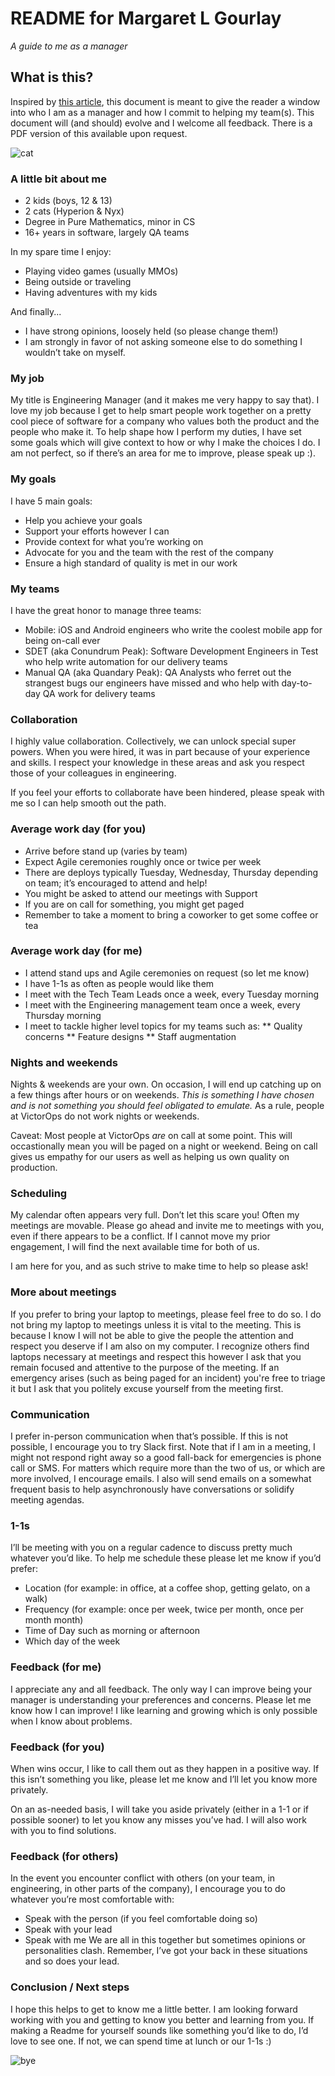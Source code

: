 # README for Margaret L Gourlay
_A guide to me as a manager_

## What is this? 
Inspired by [this article](https://hackernoon.com/12-manager-readmes-from-silicon-valleys-top-tech-companies-26588a660afe), this document is meant to give the reader a window into who I am as a manager and how I commit to helping my team(s). This document will (and should) evolve and I welcome all feedback. There is a PDF version of this available upon request.

![cat](http://orig02.deviantart.net/2a12/f/2013/280/8/c/jiji_pixel_art_by_sniffle27-d6pnstz.png)

### A little bit about me
* 2 kids (boys, 12 & 13)
* 2 cats (Hyperion & Nyx) 
* Degree in Pure Mathematics, minor in CS
* 16+ years in software, largely QA teams

In my spare time I enjoy:
* Playing video games (usually MMOs)
* Being outside or traveling
* Having adventures with my kids

And finally...
* I have strong opinions, loosely held (so please change them!)
* I am strongly in favor of not asking someone else to do something I wouldn’t take on myself. 

### My job
My title is Engineering Manager (and it makes me very happy to say that). I love my job because I get to help smart people work together on a pretty cool piece of software for a company who values both the product and the people who make it. To help shape how I perform my duties, I have set some goals which will give context to how or why I make the choices I do. I am not perfect, so if there’s an area for me to improve, please speak up :).

### My goals
I have 5 main goals:
* Help you achieve your goals
* Support your efforts however I can
* Provide context for what you’re working on
* Advocate for you and the team with the rest of the company
* Ensure a high standard of quality is met in our work

### My teams
I have the great honor to manage three teams:
* Mobile: iOS and Android engineers who write the coolest mobile app for being on-call ever
* SDET (aka Conundrum Peak): Software Development Engineers in Test who help write automation for our delivery teams
* Manual QA (aka Quandary Peak): QA Analysts who ferret out the strangest bugs our engineers have missed and who help with day-to-day QA work for delivery teams

### Collaboration
I highly value collaboration. Collectively, we can unlock special super powers.
When you were hired, it was in part because of your experience and skills. I respect your knowledge in these areas and ask you respect those of your colleagues in engineering.

If you feel your efforts to collaborate have been hindered, please speak with me so I can help smooth out the path.

### Average work day (for you)
* Arrive before stand up (varies by team)
* Expect Agile ceremonies roughly once or twice per week
* There are deploys typically Tuesday, Wednesday, Thursday depending on team; it’s encouraged to attend and help!
* You might be asked to attend our meetings with Support
* If you are on call for something, you might get paged
* Remember to take a moment to bring a coworker to get some coffee or tea

### Average work day (for me)
* I attend stand ups and Agile ceremonies on request (so let me know)
* I have 1-1s as often as people would like them 
* I meet with the Tech Team Leads once a week, every Tuesday morning
* I meet with the Engineering management team once a week, every Thursday morning
* I meet to tackle higher level topics for my teams such as:
** Quality concerns
** Feature designs
** Staff augmentation

### Nights and weekends
Nights & weekends are your own.  On occasion, I will end up catching up on a few things after hours or on weekends. _This is something I have chosen and is not something you should feel obligated to emulate._ As a rule, people at VictorOps do not work nights or weekends.

Caveat: Most people at VictorOps _are_ on call at some point. This will occastionally mean you will be paged on a night or weekend. Being on call gives us empathy for our users as well as helping us own quality on production. 

### Scheduling
My calendar often appears very full. Don’t let this scare you! Often my meetings are movable. Please go ahead and invite me to meetings with you, even if there appears to be a conflict.  If I cannot move my prior engagement, I will find the next available time for both of us.

I am here for you, and as such strive to make time to help so please ask!

### More about meetings
If you prefer to bring your laptop to meetings, please feel free to do so. I do not bring my laptop to meetings unless it is vital to the meeting. This is because I know I will not be able to give the people the attention and respect you deserve if I am also on my computer. I recognize others find laptops necessary at meetings and respect this however I ask that you remain focused and attentive to the purpose of the meeting. If an emergency arises (such as being paged for an incident) you're free to triage it but I ask that you politely excuse yourself from the meeting first.

### Communication
I prefer in-person communication when that’s possible. If this is not possible, I encourage you to try Slack first. Note that if I am in a meeting, I might not respond right away so a good fall-back for emergencies is phone call or SMS. 
For matters which require more than the two of us, or which are more involved, I encourage emails. I also will send emails on a somewhat frequent basis to help asynchronously have conversations or solidify meeting agendas. 

### 1-1s
I’ll be meeting with you on a regular cadence to discuss pretty much whatever you’d like. To help me schedule these please let me know if you’d prefer:
* Location (for example: in office, at a coffee shop, getting gelato, on a walk)
* Frequency (for example: once per week, twice per month, once per month month)
* Time of Day such as morning or afternoon
* Which day of the week

### Feedback (for me)
I appreciate any and all feedback. The only way I can improve being your manager is understanding your preferences and concerns. Please let me know how I can improve! I like learning and growing which is only possible when I know about problems.

### Feedback (for you)
When wins occur, I like to call them out as they happen in a positive way. If this isn’t something you like, please let me know and I’ll let you know more privately. 

On an as-needed basis, I will take you aside privately (either in a 1-1 or if possible sooner) to let you know any misses you’ve had. I will also work with you to find solutions.

### Feedback (for others) 
In the event you encounter conflict with others (on your team, in engineering, in other parts of the company), I encourage you to do whatever you’re most comfortable with:
* Speak with the person (if you feel comfortable doing so)
* Speak with your lead
* Speak with me
We are all in this together but sometimes opinions or personalities clash. Remember, I’ve got your back in these situations and so does your lead. 

### Conclusion / Next steps
I hope this helps to get to know me a little better. I am looking forward working with you and getting to know you better and learning from you. If making a Readme for yourself sounds like something you’d like to do, I’d love to see one. If not, we can spend time at lunch or our 1-1s :) 


![bye](https://t.umblr.com/redirect?z=http%3A%2F%2F2.bp.blogspot.com%2F-YdNSXaaXq-0%2FUNnXvq536kI%2FAAAAAAAACaI%2F_FAUzVYy5r0%2Fs1600%2Fc4024642.gif&t=YjAzZDYxMzJmNjQ3ODg2YTI0MDhiYmZkNDFlYTU3ZGFhYmExYjEzNixEZXFucE9sMQ%3D%3D&b=t%3A8cYkg0I3GXCicXzaiGxtrg&p=http%3A%2F%2Fstudioloveghibli.tumblr.com%2Fpost%2F40049703606%2Ftotoro-emoji-set&m=1)
